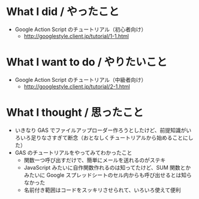 # What I did / やったこと
- Google Action Script のチュートリアル（初心者向け）  
    - http://googlestyle.client.jp/tutorial/1-1.html  

# What I want to do / やりたいこと
- Google Action Script のチュートリアル（中級者向け）  
    - http://googlestyle.client.jp/tutorial/2-1.html  

# What I thought / 思ったこと
- いきなり GAS でファイルアップローダー作ろうとしたけど、前提知識がいろいろ足りなさすぎて断念（おとなしくチュートリアルから始めることにした）
- GAS のチュートリアルをやってみてわかったこと
    - 関数一つ呼び出すだけで、簡単にメールを送れるのがステキ
    - JavaScript みたいに自作関数作れるのは知ってたけど、SUM 関数とかみたいに Google スプレッドシートのセル内からも呼び出せるとは知らなかった
    - 名前付き範囲はコードをスッキリさせられて、いろいろ使えて便利
